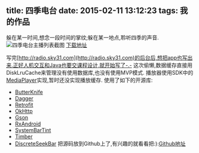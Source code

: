 title: 四季电台
date: 2015-02-11 13:12:23
tags: 我的作品
---
躲在某一时间,想念一段时间的掌纹;躲在某一地点,聆听四季的声音.
![四季电台主播列表截图](http://7u2rtn.com1.z0.glb.clouddn.com/device-2015-01-22-224820.png)
[下载地址](http://fir.im/sky31radio)
<!--more-->
写完[http://radio.sky31.com](http://radio.sky31.com)的后台后,想把app也写出来.正好人机交互和Java也要交课程设计,就开始写了-.-
这次偷懒,数据缓存直接用DiskLruCache来管理没有使用数据库,也没有使用MVP模式.
播放器使用SDK中的[MediaPlayer](http://developer.android.com/reference/android/media/MediaPlayer.html)实现,暂时还没实现播放缓存.
使用了如下的开源库:
- [ButterKnife](http://jakewharton.github.io/butterknife/)
- [Dagger](http://square.github.io/dagger/)
- [Retrofit](http://square.github.io/retrofit/)
- [OkHttp](http://square.github.io/okhttp/)
- [Gson](http://code.google.com/p/google-gson/)
- [RxAndroid](https://github.com/ReactiveX/RxAndroid)
- [SystemBarTint](https://github.com/jgilfelt/SystemBarTint)
- [Timber](http://jakewharton.github.io/timber/)
- [DiscreteSeekBar](https://github.com/AnderWeb/discreteSeekBar)
把源码放到Github上了,有兴趣的就看看把:):[Github地址](http://github.com/linroid/Sky31Radio)
